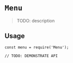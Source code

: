 # `Menu`

> TODO: description

## Usage

```
const menu = require('Menu');

// TODO: DEMONSTRATE API
```
